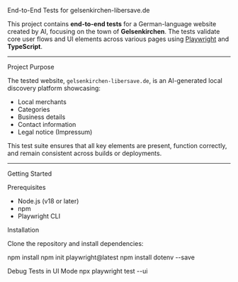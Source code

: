 End-to-End Tests for gelsenkirchen-libersave.de

This project contains **end-to-end tests** for a German-language website created by AI, focusing on the town of **Gelsenkirchen**.
The tests validate core user flows and UI elements across various pages using [Playwright](https://playwright.dev/) and **TypeScript**.

---

Project Purpose

The tested website, `gelsenkirchen-libersave.de`, is an AI-generated local discovery platform showcasing:

- Local merchants
- Categories
- Business details
- Contact information
- Legal notice (Impressum)

This test suite ensures that all key elements are present, function correctly, and remain consistent across builds or deployments.

---

Getting Started

Prerequisites

- Node.js (v18 or later)
- npm
- Playwright CLI

Installation

Clone the repository and install dependencies:

npm install
npm init playwright@latest
npm install dotenv --save

Debug Tests in UI Mode
npx playwright test --ui
